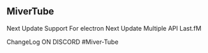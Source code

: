 ## MiverTube ##
Next Update Support For electron
Next Update Multiple API Last.fM

ChangeLog ON DISCORD #Miver-Tube
